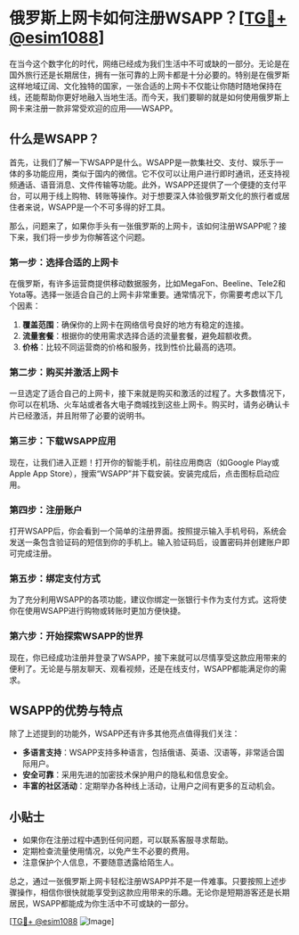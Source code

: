 # 俄罗斯上网卡如何注册WSAPP？[[TG💪+ @esim1088](https://t.me/s/esim1088)]

在当今这个数字化的时代，网络已经成为我们生活中不可或缺的一部分。无论是在国外旅行还是长期居住，拥有一张可靠的上网卡都是十分必要的。特别是在俄罗斯这样地域辽阔、文化独特的国家，一张合适的上网卡不仅能让你随时随地保持在线，还能帮助你更好地融入当地生活。而今天，我们要聊的就是如何使用俄罗斯上网卡来注册一款非常受欢迎的应用——WSAPP。

## 什么是WSAPP？

首先，让我们了解一下WSAPP是什么。WSAPP是一款集社交、支付、娱乐于一体的多功能应用，类似于国内的微信。它不仅可以让用户进行即时通讯，还支持视频通话、语音消息、文件传输等功能。此外，WSAPP还提供了一个便捷的支付平台，可以用于线上购物、转账等操作。对于想要深入体验俄罗斯文化的旅行者或居住者来说，WSAPP是一个不可多得的好工具。

那么，问题来了，如果你手头有一张俄罗斯的上网卡，该如何注册WSAPP呢？接下来，我们将一步步为你解答这个问题。

### 第一步：选择合适的上网卡

在俄罗斯，有许多运营商提供移动数据服务，比如MegaFon、Beeline、Tele2和Yota等。选择一张适合自己的上网卡非常重要。通常情况下，你需要考虑以下几个因素：

1. **覆盖范围**：确保你的上网卡在网络信号良好的地方有稳定的连接。
2. **流量套餐**：根据你的使用需求选择合适的流量套餐，避免超额收费。
3. **价格**：比较不同运营商的价格和服务，找到性价比最高的选项。

### 第二步：购买并激活上网卡

一旦选定了适合自己的上网卡，接下来就是购买和激活的过程了。大多数情况下，你可以在机场、火车站或者各大电子商城找到这些上网卡。购买时，请务必确认卡片已经激活，并且附带了必要的说明书。

### 第三步：下载WSAPP应用

现在，让我们进入正题！打开你的智能手机，前往应用商店（如Google Play或Apple App Store），搜索“WSAPP”并下载安装。安装完成后，点击图标启动应用。

### 第四步：注册账户

打开WSAPP后，你会看到一个简单的注册界面。按照提示输入手机号码，系统会发送一条包含验证码的短信到你的手机上。输入验证码后，设置密码并创建账户即可完成注册。

### 第五步：绑定支付方式

为了充分利用WSAPP的各项功能，建议你绑定一张银行卡作为支付方式。这将使你在使用WSAPP进行购物或转账时更加方便快捷。

### 第六步：开始探索WSAPP的世界

现在，你已经成功注册并登录了WSAPP，接下来就可以尽情享受这款应用带来的便利了。无论是与朋友聊天、观看视频，还是在线支付，WSAPP都能满足你的需求。

## WSAPP的优势与特点

除了上述提到的功能外，WSAPP还有许多其他亮点值得我们关注：

- **多语言支持**：WSAPP支持多种语言，包括俄语、英语、汉语等，非常适合国际用户。
- **安全可靠**：采用先进的加密技术保护用户的隐私和信息安全。
- **丰富的社区活动**：定期举办各种线上活动，让用户之间有更多的互动机会。

## 小贴士

- 如果你在注册过程中遇到任何问题，可以联系客服寻求帮助。
- 定期检查流量使用情况，以免产生不必要的费用。
- 注意保护个人信息，不要随意透露给陌生人。

总之，通过一张俄罗斯上网卡轻松注册WSAPP并不是一件难事。只要按照上述步骤操作，相信你很快就能享受到这款应用带来的乐趣。无论你是短期游客还是长期居民，WSAPP都能成为你生活中不可或缺的一部分。

[[TG💪+ @esim1088](https://t.me/s/esim1088) ![Image](https://i.postimg.cc/4NQfJmqS/Snipaste-2025-05-13-00-14-12.png)]
